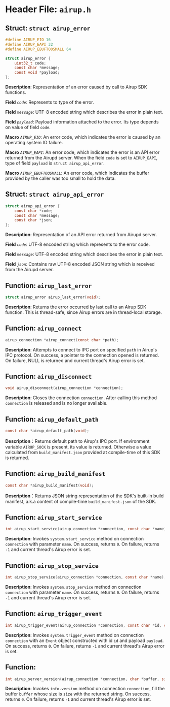# Header File: `airup.h`

## Struct: `struct airup_error`
```c
#define AIRUP_EIO 16
#define AIRUP_EAPI 32
#define AIRUP_EBUFTOOSMALL 64

struct airup_error {
    uint32_t code;
    const char *message;
    const void *payload;
};
```

**Description**: Representation of an error caused by call to Airup SDK functions.

**Field** *`code`*: Represents to type of the error.

**Field** *`message`*: UTF-8 encoded string which describes the error in plain text.

**Field** *`payload`*: Payload information attached to the error. Its type depends on value of field `code`.

**Macro** *`AIRUP_EIO`*: An error code, which indicates the error is caused by an operating system IO failure.

**Macro** *`AIRUP_EAPI`*: An error code, which indicates the error is an API error returned from the Airupd server. When
the field `code` is set to `AIRUP_EAPI`, type of field `payload` is `struct airup_api_error`.

**Macro** *`AIRUP_EBUFTOOSMALL`*: An error code, which indicates the buffer provided by the caller was too small to hold the
data.

## Struct: `struct airup_api_error`
```c
struct airup_api_error {
    const char *code;
    const char *message;
    const char *json;
};
```

**Description**: Representation of an API error returned from Airupd server.

**Field** *`code`*: UTF-8 encoded string which represents to the error code.

**Field** *`message`*: UTF-8 encoded string which describes the error in plain text.

**Field** *`json`*: Contains raw UTF-8 encoded JSON string which is received from the Airupd server.

## Function: `airup_last_error`
```c
struct airup_error airup_last_error(void);
```

**Description**: Returns the error occurred by last call to an Airup SDK function. This is thread-safe, since Airup errors
are in thread-local storage.

## Function: `airup_connect`
```c
airup_connection *airup_connect(const char *path);
```

**Description**: Attempts to connect to IPC port on specified `path` in Airup's IPC protocol. On success, a pointer to the
connection opened is returned. On failure, NULL is returned and current thread's Airup error is set.

## Function: `airup_disconnect`
```c
void airup_disconnect(airup_connection *connection);
```

**Description**: Closes the connection `connection`. After calling this method `connection` is released and is no longer
available.

## Function: `airup_default_path`
```c
const char *airup_default_path(void);
```

**Description**：Returns default path to Airup's IPC port. If environment variable `AIRUP_SOCK` is present, its value is
returned. Otherwise a value calculated from `build_manifest.json` provided at compile-time of this SDK is returned.

## Function: `airup_build_manifest`
```c
const char *airup_build_manifest(void);
```

**Description**：Returns JSON string representation of the SDK's built-in build manifest, a.k.a content of compile-time
`build_manifest.json` of the SDK.

## Function: `airup_start_service`
```c
int airup_start_service(airup_connection *connection, const char *name);
```

**Description**: Invokes `system.start_service` method on connection `connection` with parameter `name`. On success,
returns `0`. On failure, returns `-1` and current thread's Airup error is set.

## Function: `airup_stop_service`
```c
int airup_stop_service(airup_connection *connection, const char *name);
```

**Description**: Invokes `system.stop_service` method on connection `connection` with parameter `name`. On success,
returns `0`. On failure, returns `-1` and current thread's Airup error is set.

## Function: `airup_trigger_event`
```c
int airup_trigger_event(airup_connection *connection, const char *id, const char *payload);
```

**Description**: Invokes `system.trigger_event` method on connection `connection` with an `Event` object constructed with id 
`id` and payload `payload`. On success, returns `0`. On failure, returns `-1` and current thread's Airup error is set.

## Function: 
```c
int airup_server_version(airup_connection *connection, char *buffer, size_t size);
```

**Description**: Invokes `info.version` method on connection `connection`, fill the buffer `buffer` whose size is `size` with
the returned string. On success, returns `0`. On failure, returns `-1` and current thread's Airup error is set.
